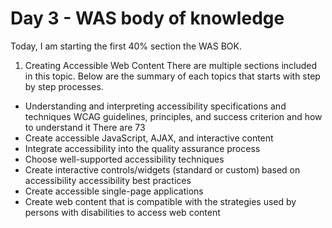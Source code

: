 # Day 3 - WAS body of knowledge
Today, I am starting the first 40% section the WAS BOK.
1. Creating Accessible Web Content
There are multiple sections included in this topic. Below are the summary of each topics that starts with step by step processes.
- Understanding and interpreting accessibility specifications and techniques
    WCAG guidelines, principles, and success criterion and how to understand it
        There are 73 
- Create accessible JavaScript, AJAX, and interactive content
- Integrate accessibility into the quality assurance process
- Choose well-supported accessibility techniques
- Create interactive controls/widgets (standard or custom) based on accessibility accessibility best practices
- Create accessible single-page applications
- Create web content that is compatible with the strategies used by persons with disabilities to access web content

